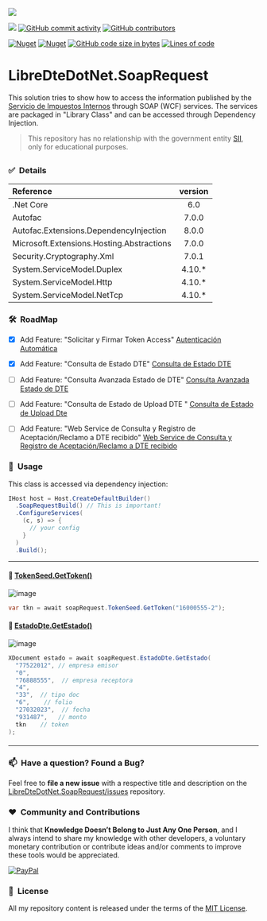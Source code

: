﻿![](https://user-images.githubusercontent.com/6364350/227820028-916b3bf1-29b1-406d-8b80-99d27df2b262.png)

[![](https://img.shields.io/badge/License-MIT-yellow.svg?style=for-the-badge)](LICENSE.txt)
[![GitHub commit activity](https://img.shields.io/github/commit-activity/m/sergiokml/LibreDteDotNet.SoapRequest?style=for-the-badge)](https://github.com/sergiokml/)
[![GitHub contributors](https://img.shields.io/github/contributors/sergiokml/LibreDteDotNet.SoapRequest?style=for-the-badge)](https://github.com/sergiokml/LibreDteDotNet.SoapRequest/graphs/contributors/)

[![Nuget](https://img.shields.io/nuget/v/LibreDteDotNet.SoapRequest?style=for-the-badge)](https://www.nuget.org/packages/LibreDteDotNet.SoapRequest/)
[![Nuget](https://img.shields.io/nuget/dt/LibreDteDotNet.SoapRequest?style=for-the-badge)](https://www.nuget.org/stats/packages/LibreDteDotNet.SoapRequest?groupby=Version)
[![GitHub code size in bytes](https://img.shields.io/github/languages/code-size/sergiokml/LibreDteDotNet.SoapRequest?style=for-the-badge)](https://github.com/sergiokml/LibreDteDotNet.SoapRequest)
[![Lines of code](https://img.shields.io/tokei/lines/github/sergiokml/LibreDteDotNet.SoapRequest?style=for-the-badge)](https://github.com/sergiokml/LibreDteDotNet.SoapRequest)

# LibreDteDotNet.SoapRequest
This solution tries to show how to access the information published by the [Servicio de Impuestos Internos](https://www.sii.cl/) through SOAP (WCF) services. The services are packaged in "Library Class" and can be accessed through Dependency Injection.

>This repository has no relationship with the government entity [SII](https://www.sii.cl/), only for educational purposes.

##
### ✅&nbsp; Details
| Reference | version |
|:--| :--:
| .Net Core | 6.0 |
| Autofac | 7.0.0 |
| Autofac.Extensions.DependencyInjection | 8.0.0 |
| Microsoft.Extensions.Hosting.Abstractions | 7.0.0 |
| Security.Cryptography.Xml | 7.0.1 |
| System.ServiceModel.Duplex | 4.10.* |
| System.ServiceModel.Http | 4.10.* |
| System.ServiceModel.NetTcp | 4.10.* |

### 🛠️&nbsp; RoadMap
- [x] Add Feature: "Solicitar y Firmar Token Access" [Autenticación Automática](https://www.sii.cl/factura_electronica/factura_mercado/autenticacion.pdf)
- [x] Add Feature: "Consulta de Estado DTE" [Consulta de Estado DTE](https://www.sii.cl/factura_electronica/factura_mercado/estado_dte.pdf)
- [ ] Add Feature: "Consulta Avanzada Estado de DTE" [Consulta Avanzada Estado de DTE](https://www.sii.cl/factura_electronica/factura_mercado/OIFE2006_QueryEstDteAv_MDE.pdf)
- [ ] Add Feature: "Consulta de Estado de Upload DTE
" [Consulta de Estado de Upload Dte
](https://www.sii.cl/factura_electronica/factura_mercado/estado_envio.pdf)
- [ ] Add Feature: "Web Service de Consulta y Registro de
Aceptación/Reclamo a DTE recibido" [Web Service de Consulta y Registro de
Aceptación/Reclamo a DTE recibido](https://www.sii.cl/factura_electronica/Webservice_Registro_Reclamo_DTE_V1.1.pdf)


### 🚀&nbsp; Usage
This class is accessed via dependency injection:
```C#
IHost host = Host.CreateDefaultBuilder()
  .SoapRequestBuild() // This is important!
  .ConfigureServices(
    (c, s) => {
      // your config
    }
  )
  .Build();
```
---
#### 📖 [**TokenSeed.GetToken()**](#%EF%B8%8F-roadmap)
![image](https://user-images.githubusercontent.com/6364350/228638249-434bc817-9d9c-4cb7-ae90-ed16587b220a.png)
```C#
var tkn = await soapRequest.TokenSeed.GetToken("16000555-2");
```
#### 📖 [**EstadoDte.GetEstado()**](#%EF%B8%8F-roadmap)
![image](https://user-images.githubusercontent.com/6364350/228636499-cc71c16e-6416-429a-b8bb-b1a53cd29660.png)
```C#
XDocument estado = await soapRequest.EstadoDte.GetEstado(
  "77522012", // empresa emisor
  "0",
  "76888555",  // empresa receptora
  "4",
  "33",  // tipo doc
  "6",    // folio
  "27032023",  // fecha
  "931487",   // monto
  tkn    // token
);
```
####
---
### 📫&nbsp; Have a question? Found a Bug? 
Feel free to **file a new issue** with a respective title and description on the [LibreDteDotNet.SoapRequest/issues](https://github.com/sergiokml/LibreDteDotNet.SoapRequest/issues) repository.
### ❤️&nbsp; Community and Contributions
I think that **Knowledge Doesn’t Belong to Just Any One Person**, and I always intend to share my knowledge with other developers, a voluntary monetary contribution or contribute ideas and/or comments to improve these tools would be appreciated.

 [![PayPal](https://img.shields.io/badge/PayPal-00457C?style=for-the-badge&logo=paypal&logoColor=white)](https://www.paypal.com/donate/?hosted_button_id=PTKX9BNY96SNJ)
### 📘&nbsp; License
All my repository content is released under the terms of the [MIT License](LICENSE.txt).
